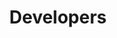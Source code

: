 ---
title: Developers
title_meta: "Developer Resources for PRODUCT NAME"
description: "Easily manage PRODUCT NAME with developer tools like the Linode API or CLI as well as third party tools and integrations."
tab_group_main:
    weight: 50
aliases: []
---